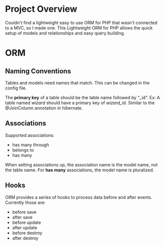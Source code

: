 # Project Overview

Couldn't find a lightweight easy to use ORM for PHP that wasn't connected to a MVC, so I made one.  This Lightweight ORM for PHP allows the quick setup of models and relationships and easy query building.

# ORM

## Naming Conventions

Tables and models need names that match.  This can be changed in the config file.

The **primary key** of a table should be the table name followed by "_id". Ex: A table named *wizard* should have a primary key of *wizard_id*.  Similar to the @JoinColumn annotation in hibernate.


## Associations

Supported associations:

- has many through
- belongs to
- has many


When setting associations up, the association name is the model name, not the table name. For **has many** associations, the model name is pluralized.

## Hooks

ORM provides a series of hooks to process data before and after events. Currently those are:

- before save
- after save
- before update
- after update
- before destroy
- after destroy

